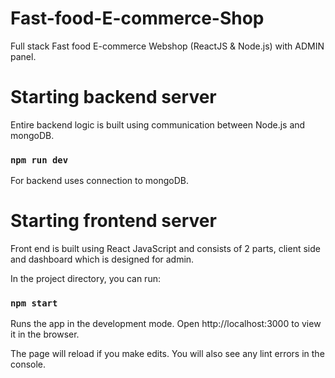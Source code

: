 # Fast-food-E-commerce-Shop
Full stack Fast food E-commerce Webshop (ReactJS &amp; Node.js) with ADMIN panel.

# Starting backend server
Entire backend logic is built using communication between Node.js and mongoDB.

### `npm run dev`
For backend uses connection to mongoDB.

# Starting frontend server
Front end is built using React JavaScript and consists of 2 parts, client side and dashboard which is designed for admin.

In the project directory, you can run:

### `npm start`
Runs the app in the development mode.
Open http://localhost:3000 to view it in the browser.

The page will reload if you make edits.
You will also see any lint errors in the console.
